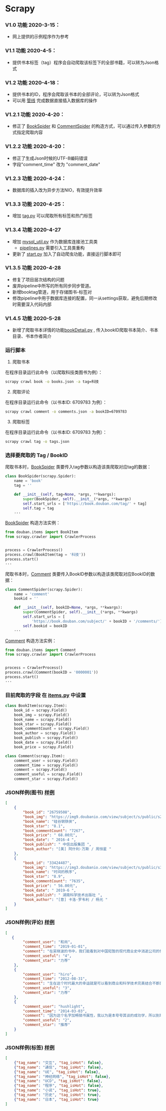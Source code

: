 # Scrapy
### V1.0 功能 2020-3-15：
- 网上提供的示例程序作为参考

### V1.1 功能 2020-4-5：
- 提供书本标签（tag）程序会自动爬取该标签下的全部书籍，可以转为Json格式

### V1.2 功能 2020-4-18：
- 提供书本的ID，程序会爬取该书本的全部评论，可以转为Json格式
- 可以用 [管线](douban/douban/pipelines.py) 完成数据直接插入数据库的操作

### V1.2.1 功能 2020-4-20：
- 修正了 [BookSpider](douban/douban/spiders/book.py) 和 [CommentSpider](douban/douban/spiders/comment.py) 的构造方式，可以通过传入参数的方式指定爬取内容

### V1.2.2 功能 2020-4-20：
- 修正了生成Json时候的UTF-8编码错误
- 字段"comment_time" 改为 "comment_date"
  
### V1.2.3 功能 2020-4-24：
- 数据库的插入改为异步方法NIO，有效提升效率

### V1.3.3 功能 2020-4-25：
- 增加 [tag.py](douban/douban/spiders/tag.py) 可以爬取所有标签和热门标签

### V1.3.4 功能 2020-4-27
- 增加 [mysql_util.py](douban/douban/utils/mysql_util.py) 作为数据库连接池工具类
  - [pipelines.py](douban/douban/pipelines.py) 需要引入工具类重构
- 更新了 [start.py](douban/douban/start.py) 加入了自动爬虫功能，直接运行脚本即可

### V1.3.5 功能 2020-4-28
- 修复了项目层次结构的问题
- 废弃pipeline中所写的所有同步同步管道。
- 新增booktag管道，用于存储图书-标签对
- 修改pipeline中用于数据库连接的配置，同一从settings获取，避免后期修改时需要深入代码内部

### V1.4.5 功能 2020-5-28
- 新增了爬取书本详情的功能[bookDetail.py](douban/douban/spiders/bookDetail.py) , 传入bookID爬取书本简介、书本目录、书本作者简介

### 运行脚本

1. 爬取书本

在程序目录运行此命令（以爬取科技类图书为例）：

```bash
scrapy crawl book -o books.json -a tag=科技
```

2. 爬取评论

在程序目录运行此命令（以书本ID: 6709783 为例）：

```bash
scrapy crawl comment -o comments.json -a bookID=6709783
```

3. 爬取标签

在程序目录运行此命令（以书本ID: 6709783 为例）：

```bash
scrapy crawl tag -o tags.json
```

### 选择要爬取的 Tag / BookID 

爬取书本时，[BookSpider](douban/douban/spiders/book.py) 类要传入tag参数以构造该类爬取对应tag的数据：

```python
class BookSpider(scrapy.Spider):
    name = 'book'
    tag = ''

    def __init__(self, tag=None, *args, **kwargs):
        super(BookSpider, self).__init__(*args, **kwargs)
        self.start_urls = ['https://book.douban.com/tag/' + tag]
        self.tag = tag
    ···
```
[BookSpider](douban/douban/spiders/book.py) 构造方法实例：
```python
from douban.items import BookItem
from scrapy.crawler import CrawlerProcess


process = CrawlerProcess()
process.crawl(BookItem(tag = '科技'))
process.start()
···
```

爬取书本时，[Comment](douban/douban/spiders/comment.py) 类要传入BookID参数以构造该类爬取对应BookID的数据：

```python
class CommentSpider(scrapy.Spider):
    name = 'comment'
    bookid = ''

    def __init__(self, bookID=None, *args, **kwargs):
        super(CommentSpider, self).__init__(*args, **kwargs)
        self.start_urls = [
            'https://book.douban.com/subject/' + bookID + '/comments/']
        self.bookid = bookID
    ···
```

[Comment](douban/douban/spiders/comment.py) 构造方法实例：
```python
from douban.items import Comment
from scrapy.crawler import CrawlerProcess


process = CrawlerProcess()
process.crawl(Comment(bookID = '0000001'))
process.start()
···
```

### 目前爬取的字段 在 [items.py](https://github.com/Douban-spider-by-Pipixie/Scrapy/blob/master/douban/douban/items.py) 中设置

```python
class BookItem(scrapy.Item):
    book_id = scrapy.Field()
    book_img = scrapy.Field()
    book_name = scrapy.Field()
    book_star = scrapy.Field()
    book_commentCount = scrapy.Field()
    book_author = scrapy.Field()
    book_publish = scrapy.Field()
    book_date = scrapy.Field()
    book_price = scrapy.Field()

class Comment(scrapy.Item):
    comment_user = scrapy.Field()
    comment_time = scrapy.Field()
    comment = scrapy.Field()
    comment_useful = scrapy.Field()
    comment_star = scrapy.Field()
```

### JSON样例(图书) [样例](https://github.com/Douban-spider-by-Pipixie/Scrapy/blob/master/douban/books.json)
```json
[
    {
        "book_id": "26759508",
        "book_img": "https://img9.doubanio.com/view/subject/s/public/s28571694.jpg",
        "book_name": "硅谷钢铁侠",
        "book_star": "8.1",
        "book_commentCount": "7267",
        "book_price": " 68.00元",
        "book_date": " 2016-4 ",
        "book_publish": " 中信出版集团 ",
        "book_author": "[美] 阿什利·万斯 / 周恒星 "
    },
    {
        "book_id": "33424487",
        "book_img": "https://img3.doubanio.com/view/subject/s/public/s32332471.jpg",
        "book_name": "时间的秩序",
        "book_star": "8.9",
        "book_commentCount": "7635",
        "book_price": " 56.00元",
        "book_date": " 2019-6 ",
        "book_publish": " 湖南科学技术出版社 ",
        "book_author": "[意] 卡洛·罗韦利 / 杨光 "
    }
]
```

### JSON样例(评论) [样例](https://github.com/Douban-spider-by-Pipixie/Scrapy/blob/master/douban/comments.json)
```json
[
   {
        "comment_user": "和尚",
        "comment_time": "2019-01-01",
        "comment": "在吴晓波的书中，我们能看到对中国短暂的现代商业史中消逝公司的惋惜，实际上我们也常假设：某某公司若还存在会如何。但世间没有如果，这本书给了一个很独特的视角：“一个公司的死亡是对社会最后的一次贡献”。既然一个公司无法再适应，那能通过自身的消逝为后来者提供警示和腾出市场资源，伤害的是自己，但有利于整个社会。这个自由主义十足的观点，也适用于我们这个正在极度变化和充满竞争中社会的每个个体。",
        "comment_useful": "4",
        "comment_star": "力荐"
    },
    {
        "comment_user": "hiro",
        "comment_time": "2012-08-31",
        "comment": "生在这个时代最大的幸运就是可以看到商业和科学技术完美结合不断的改变这个世界的面貌，不断的改变我们的生活方式。   吴军博士不断的说能赶上科技发展的浪潮便不枉此生，每次读到这，心里都很不受用。",
        "comment_useful": "3",
        "comment_star": "力荐"
    },
    {
        "comment_user": "hushlight",
        "comment_time": "2014-03-03",
        "comment": "因为这个名字加畅销书属性，我以为是本夸夸其谈的成功学，所以到现在才看完。蛮有意思的IT史，文笔朴实生动。批评的声音多指此书结论过于简略，细节失之确凿，没有一手材料。我嚼着这书本来定位也不是商学院案例分析，几十块钱能让你知道以前不知道的东西，还想要什么啊",
        "comment_useful": "2",
        "comment_star": "推荐"
    }
]
```

### JSON样例(标签) [样例](douban/tags.json)
```json
[
    {"tag_name": "交互", "tag_isHot": false},
    {"tag_name": "通信", "tag_isHot": false},
    {"tag_name": "UE", "tag_isHot": false},
    {"tag_name": "神经网络", "tag_isHot": false},
    {"tag_name": "UCD", "tag_isHot": false},
    {"tag_name": "程序", "tag_isHot": false},
    {"tag_name": "小说", "tag_isHot": true},
    {"tag_name": "历史", "tag_isHot": true},
    {"tag_name": "日本", "tag_isHot": true}
]
```
